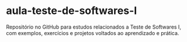 # aula-teste-de-softwares-I

Repositório no GitHub para estudos relacionados a Teste de Softwares I, com exemplos, exercícios e projetos voltados ao aprendizado e prática.
